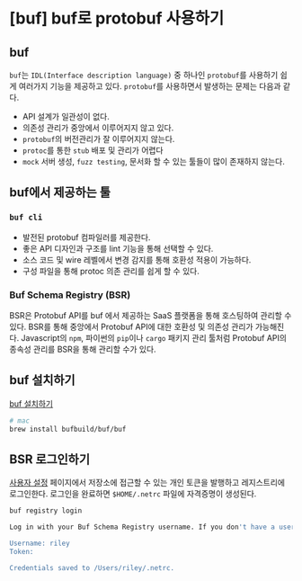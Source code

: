 # [buf] buf로 protobuf 사용하기



## buf
`buf`는 `IDL(Interface description language)` 중 하나인 `protobuf`를 사용하기 쉽게 여러가지 기능을 제공하고 있다. `protobuf`를 사용하면서 발생하는 문제는 다음과 같다.

- API 설계가 일관성이 없다.
- 의존성 관리가 중앙에서 이루어지지 않고 있다. 
- `protobuf`의 버전관리가 잘 이루어지지 않는다.
- `protoc`를 통한 `stub` 배포 및 관리가 어렵다
- `mock` 서버 생성, `fuzz testing`, 문서화 할 수 있는 툴들이 많이 존재하지 않는다.

## buf에서 제공하는 툴

### `buf cli`
- 발전된 protobuf 컴파일러를 제공한다.
- 좋은 API 디자인과 구조를 lint 기능을 통해 선택할 수 있다.
- 소스 코드 및 wire 레벨에서 변경 감지를 통해 호환성 적용이 가능하다.
- 구성 파일을 통해 protoc 의존 관리를 쉽게 할 수 있다.

### Buf Schema Registry (BSR)
BSR은 Protobuf API를 buf 에서 제공하는 SaaS 플랫폼을 통해 호스팅하여 관리할 수 있다. BSR를 통해 중앙에서 Protobuf API에 대한 호환성 및 의존성 관리가 가능해진다. Javascript의 `npm`, 파이썬의 `pip`이나 `cargo` 패키지 관리 툴처럼 Protobuf API의 종속성 관리를 BSR을 통해 관리할 수가 있다.

## buf 설치하기
[buf 설치하기](https://docs.buf.build/installation)
```bash
# mac
brew install bufbuild/buf/buf
```

## BSR 로그인하기
[사용자 설정](https://buf.build/settings/user) 페이지에서 저장소에 접근할 수 있는 개인 토큰을 발행하고 레지스트리에 로그인한다. 로그인을 완료하면 `$HOME/.netrc` 파일에 자격증명이 생성된다.

```bash
buf registry login

Log in with your Buf Schema Registry username. If you don't have a username, create one at https://buf.build.

Username: riley
Token:

Credentials saved to /Users/riley/.netrc.
```


